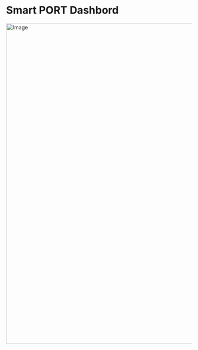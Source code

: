 # Smart PORT Dashbord
<img width="1919" height="870" alt="Image" src="https://github.com/user-attachments/assets/281b13ab-8423-4661-ba7a-5afccb036b0d" />
